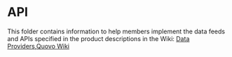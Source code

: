 API
===

This folder contains information to help members implement the data feeds and APIs
specified in the product descriptions in the Wiki: [Data Providers](https://github.com/fintechsandbox/project-sandcastle/wiki/Data-Providers),[Quovo Wiki](https://github.com/fintechsandbox/project-sandcastle/wiki/quandl)
